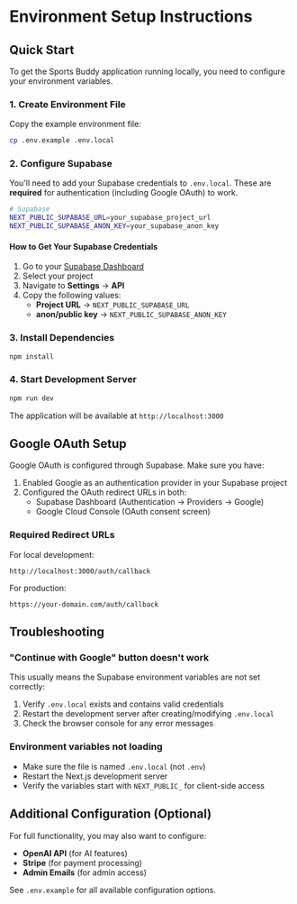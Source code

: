# Environment Setup Instructions

## Quick Start

To get the Sports Buddy application running locally, you need to configure your environment variables.

### 1. Create Environment File

Copy the example environment file:

```bash
cp .env.example .env.local
```

### 2. Configure Supabase

You'll need to add your Supabase credentials to `.env.local`. These are **required** for authentication (including Google OAuth) to work.

```bash
# Supabase
NEXT_PUBLIC_SUPABASE_URL=your_supabase_project_url
NEXT_PUBLIC_SUPABASE_ANON_KEY=your_supabase_anon_key
```

#### How to Get Your Supabase Credentials

1. Go to your [Supabase Dashboard](https://app.supabase.com)
2. Select your project
3. Navigate to **Settings** → **API**
4. Copy the following values:
   - **Project URL** → `NEXT_PUBLIC_SUPABASE_URL`
   - **anon/public key** → `NEXT_PUBLIC_SUPABASE_ANON_KEY`

### 3. Install Dependencies

```bash
npm install
```

### 4. Start Development Server

```bash
npm run dev
```

The application will be available at `http://localhost:3000`

## Google OAuth Setup

Google OAuth is configured through Supabase. Make sure you have:

1. Enabled Google as an authentication provider in your Supabase project
2. Configured the OAuth redirect URLs in both:
   - Supabase Dashboard (Authentication → Providers → Google)
   - Google Cloud Console (OAuth consent screen)

### Required Redirect URLs

For local development:
```
http://localhost:3000/auth/callback
```

For production:
```
https://your-domain.com/auth/callback
```

## Troubleshooting

### "Continue with Google" button doesn't work

This usually means the Supabase environment variables are not set correctly:

1. Verify `.env.local` exists and contains valid credentials
2. Restart the development server after creating/modifying `.env.local`
3. Check the browser console for any error messages

### Environment variables not loading

- Make sure the file is named `.env.local` (not `.env`)
- Restart the Next.js development server
- Verify the variables start with `NEXT_PUBLIC_` for client-side access

## Additional Configuration (Optional)

For full functionality, you may also want to configure:

- **OpenAI API** (for AI features)
- **Stripe** (for payment processing)
- **Admin Emails** (for admin access)

See `.env.example` for all available configuration options.

